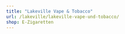 ```yaml
---
title: "Lakeville Vape & Tobacco"
url: /lakeville/lakeville-vape-und-tobacco/
shop: E-Zigaretten
---
```

